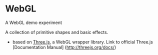 
# WebGL

A WebGL demo experiment

A collection of primitive shapes and basic effects.

- based on [Three.js](http://www.threejs.org), a WebGL wrapper library. Link to official Three.js [Documentation Manual] (http://threejs.org/docs/)